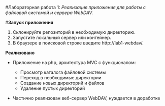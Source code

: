 #Лабораторная работа 1:
_Реализация приложения для работы с файловой системой и сервера WebDAV._

#**Запуск приложения**
1) Склонируйте репозиторий в необходимую директорию.
2) Запустите локальный сервер или контейнер.
3) В браузере в поисковой строке введите http://lab1-webdav/.

**Реализовано**
* Приложение на php, архитектура MVC с функционалом: 
    * Просмотр каталога файловой системы
    * Переход в необходимые директории
    * Создание новых директорий и файлов
    * Удаление пустых директорий
    
* Частично реализован веб-сервер WebDAV, нуждается в доработке
